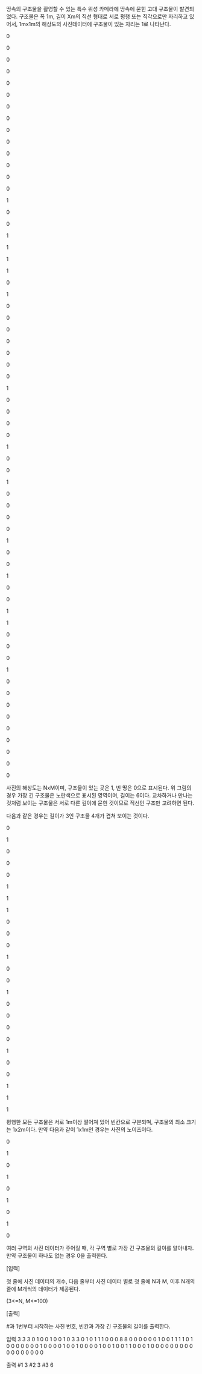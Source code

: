 땅속의 구조물을 촬영할 수 있는 특수 위성 카메라에 땅속에 묻힌 고대 구조물이 발견되었다. 구조물은 폭 1m, 길이 Xm의 직선 형태로 서로 평행 또는 직각으로만 자리하고 있어서, 1mx1m의 해상도의 사진데이터에 구조물이 있는 자리는 1로 나타난다.

0

0

0

0

0

0

0

0

0

0

0

0

0

0

1

0

0

1

1

1

1

0

1

0

0

0

0

0

0

0

1

0

0

0

0

1

0

0

1

0

0

0

0

1

0

0

1

0

0

1

1

0

0

0

1

0

0

0

0

0

0

0

0

0

 

사진의 해상도는 NxM이며, 구조물이 있는 곳은 1, 빈 땅은 0으로 표시된다. 위 그림의 경우 가장 긴 구조물은 노란색으로 표시된 영역이며, 길이는 6이다. 교차하거나 만나는 것처럼 보이는 구조물은 서로 다른 깊이에 묻힌 것이므로 직선인 구조만 고려하면 된다.

다음과 같은 경우는 길이가 3인 구조물 4개가 겹쳐 보이는 것이다.

0

1

0

0

0

1

1

1

0

0

0

1

0

0

1

0

0

0

0

1

0

0

1

1

1

 

평행한 모든 구조물은 서로 1m이상 떨어져 있어 빈칸으로 구분되며, 구조물의 최소 크기는 1x2m이다. 만약 다음과 같이 1x1m인 경우는 사진의 노이즈이다.

0

1

0

1

0

1

0

1

0

 

 

 

여러 구역의 사진 데이터가 주어질 때, 각 구역 별로 가장 긴 구조물의 길이를 알아내자. 만약 구조물이 하나도 없는 경우 0을 출력한다.

 

[입력]

첫 줄에 사진 데이터의 개수, 다음 줄부터 사진 데이터 별로 첫 줄에 N과 M, 이후 N개의 줄에 M개씩의 데이터가 제공된다.

(3<=N, M<=100)

 

[출력]

#과 1번부터 시작하는 사진 번호, 빈칸과 가장 긴 구조물의 길이를 출력한다.

입력
3
3 3
0 1 0
0 1 0
0 1 0
3 3
0 1 0
1 1 1
0 0 0
8 8
0 0 0 0 0 0 1 0
0 1 1 1 1 0 1 0
0 0 0 0 0 0 1 0
0 0 0 1 0 0 1 0
0 0 0 1 0 0 1 0
0 1 1 0 0 0 1 0
0 0 0 0 0 0 0 0
0 0 0 0 0 0 0 0
 

출력
#1 3
#2 3
#3 6
